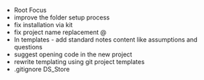 -  Root Focus
  - improve the folder setup process
  - fix installation via kit
  - fix project name replacement @
  - In templates - add standard notes content like assumptions and questions
  - suggest opening code in the new project
  - rewrite templating using git project templates
  - .gitignore DS_Store
